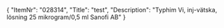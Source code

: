 {
  "ItemNr": "028314",
  "Title": "test",
  "Description": "Typhim Vi, inj-vätska, lösning 25 mikrogram/0,5 ml Sanofi AB"
}